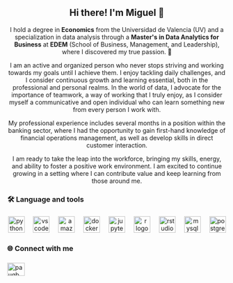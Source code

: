 <div align="center">

## Hi there! I'm Miguel 👋

I hold a degree in **Economics** from the Universidad de Valencia (UV) and a specialization in data analysis through a **Master's in Data Analytics for Business** at **EDEM** (School of Business, Management, and Leadership), where I discovered my true passion. 🚀

I am an active and organized person who never stops striving and working towards my goals until I achieve them. I enjoy tackling daily challenges, and I consider continuous growth and learning essential, both in the professional and personal realms. In the world of data, I advocate for the importance of teamwork, a way of working that I truly enjoy, as I consider myself a communicative and open individual who can learn something new from every person I work with.

My professional experience includes several months in a position within the banking sector, where I had the opportunity to gain first-hand knowledge of financial operations management, as well as develop skills in direct customer interaction.

I am ready to take the leap into the workforce, bringing my skills, energy, and ability to foster a positive work environment. I am excited to continue growing in a setting where I can contribute value and keep learning from those around me.

</div>

###

<h3 align="left">🛠 Language and tools</h3>

###

<div align="center">
  <img src="https://cdn.jsdelivr.net/gh/devicons/devicon/icons/python/python-original.svg" height="38" alt="python logo"  />
  <img width="12" />
  <img src="https://cdn.jsdelivr.net/gh/devicons/devicon/icons/vscode/vscode-original.svg" height="38" alt="vscode logo"  />
  <img width="12" />
  <img src="https://skillicons.dev/icons?i=aws" height="38" alt="amazonwebservices logo"  />
  <img width="12" />
  <img src="https://cdn.jsdelivr.net/gh/devicons/devicon/icons/docker/docker-plain-wordmark.svg" height="38" alt="docker logo"  />
  <img width="12" />
  <img src="https://cdn.jsdelivr.net/gh/devicons/devicon/icons/jupyter/jupyter-original.svg" height="38" alt="jupyter logo"  />
  <img width="12" />
  <img src="https://cdn.jsdelivr.net/gh/devicons/devicon/icons/r/r-original.svg" height="38" alt="r logo"  />
  <img width="12" />
  <img src="https://cdn.jsdelivr.net/gh/devicons/devicon/icons/rstudio/rstudio-original.svg" height="38" alt="rstudio logo"  />
  <img width="12" />
  <img src="https://cdn.jsdelivr.net/gh/devicons/devicon/icons/mysql/mysql-original.svg" height="38" alt="mysql logo"  />
  <img width="12" />
  <img src="https://cdn.jsdelivr.net/gh/devicons/devicon/icons/postgresql/postgresql-original.svg" height="38" alt="postgresql logo"  />
</div>

###

<h3 align="left">🌐 Connect with me</h3>

###

<p align="left">
<a href="https://linkedin.com/in/miguel-herrero-fuertes-7732ab244" target="blank"><img align="center" src="https://raw.githubusercontent.com/rahuldkjain/github-profile-readme-generator/master/src/images/icons/Social/linked-in-alt.svg" alt="paugb" height="30" width="40" /></a>
</p>
